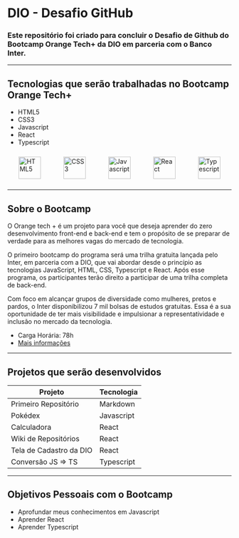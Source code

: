 # DIO - Desafio GitHub

### Este repositório foi criado para concluir o Desafio de Github do Bootcamp Orange Tech+ da DIO em parceria com o Banco Inter.

----

## Tecnologias que serão trabalhadas no Bootcamp Orange Tech+
- HTML5
- CSS3
- Javascript
- React
- Typescript

<div style="display: flex; justify-content: space-around; align-items: center; margin: 24px 0">
<img src="https://seeklogo.com/images/H/html5-logo-EF92D240D7-seeklogo.com.png" width="50px" alt="HTML5">
<img src="https://upload.wikimedia.org/wikipedia/commons/thumb/d/d5/CSS3_logo_and_wordmark.svg/1200px-CSS3_logo_and_wordmark.svg.png" width="50px" alt="CSS3">
<img src="https://cdn.worldvectorlogo.com/logos/logo-javascript.svg" width="50px" alt="Javascript">
<img src="https://cdn.worldvectorlogo.com/logos/react-2.svg" width="50px"  alt="React">
<img src="https://seeklogo.com/images/T/typescript-logo-B29A3F462D-seeklogo.com.png" height="50px" alt="Typescript">
</div>

----

## Sobre o Bootcamp

O Orange tech + é um projeto para você que deseja aprender do zero desenvolvimento front-end e back-end e tem o propósito de se preparar de verdade para as melhores vagas do mercado de tecnologia.

O primeiro bootcamp do programa será uma trilha gratuita lançada pelo Inter, em parceria com a DIO, que vai abordar desde o princípio as tecnologias JavaScript, HTML, CSS, Typescript e React. Após esse programa, os participantes terão direito a participar de uma trilha completa de back-end.

Com foco em alcançar grupos de diversidade como mulheres, pretos e pardos, o Inter disponibilizou 7 mil bolsas de estudos gratuitas. Essa é a sua oportunidade de ter mais visibilidade e impulsionar a representatividade e inclusão no mercado da tecnologia.

- Carga Horária: 78h
- <a href="https://www.dio.me/bootcamp/orange-tech?ref=CG&utm_source=youtube&utm_medium=social&utm_campaign=cg-bootcamp-orange-tech&utm_content=description"> Mais informações </a>

----

## Projetos que serão desenvolvidos

| Projeto | Tecnologia |
|---------|------------|
| Primeiro Repositório | Markdown |
| Pokédex | Javascript |
| Calculadora | React |
| Wiki de Repositórios | React |
| Tela de Cadastro da DIO | React |
| Conversão JS => TS | Typescript |

---- 

## Objetivos Pessoais com o Bootcamp

- Aprofundar meus conhecimentos em Javascript
- Aprender React
- Aprender Typescript